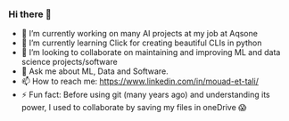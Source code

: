 ### Hi there 👋


- 🔭 I’m currently working on many AI projects at my job at Aqsone 
- 🌱 I’m currently learning Click for creating beautiful CLIs in python
- 💞️ I’m looking to collaborate on maintaining and improving ML and data science projects/software
- 💬 Ask me about ML, Data and Software.
- 📫 How to reach me:  https://www.linkedin.com/in/mouad-et-tali/
- ⚡ Fun fact: Before using git (many years ago) and understanding its power, I used to collaborate by saving my files in oneDrive 😱
